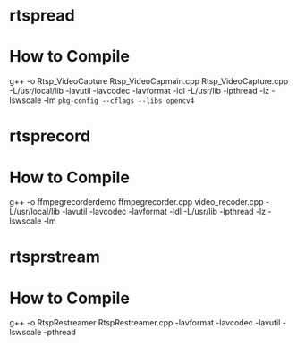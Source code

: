 # rtspread

# How to Compile
g++ -o Rtsp_VideoCapture Rtsp_VideoCapmain.cpp Rtsp_VideoCapture.cpp -L/usr/local/lib -lavutil -lavcodec -lavformat -ldl -L/usr/lib -lpthread -lz -lswscale -lm `pkg-config --cflags --libs opencv4`

# rtsprecord
# How to Compile
g++ -o ffmpegrecorderdemo ffmpegrecorder.cpp video_recoder.cpp -L/usr/local/lib -lavutil -lavcodec -lavformat -ldl -L/usr/lib -lpthread -lz -lswscale -lm 

# rtsprstream
# How to Compile
g++ -o RtspRestreamer RtspRestreamer.cpp -lavformat -lavcodec -lavutil -lswscale -pthread

